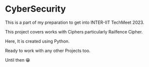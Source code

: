 # CyberSecurity

This is a part of my preparation to get into INTER-IIT TechMeet 2023.

This project covers works with Ciphers particularly Railfence Cipher.

Here, It is created using Python.

Ready to work with any other Projects too.

Until then 😁
